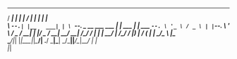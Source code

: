 
 _____ _          _ _ _____                   _____         _       
/  ___| |        | | /  ___|                 |_   _|       | |      
\ `--.| |__   ___| | \ `--. _ __   ___  ___    | | ___  ___| |_ ___ 
 `--. \ '_ \ / _ \ | |`--. \ '_ \ / _ \/ __|   | |/ _ \/ __| __/ __|
/\__/ / | | |  __/ | /\__/ / |_) |  __/ (__    | |  __/\__ \ |_\__ \
\____/|_| |_|\___|_|_\____/| .__/ \___|\___|   \_/\___||___/\__|___/
                           | |                                      
                           |_|                                      
                           